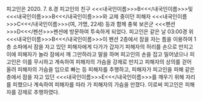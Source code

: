 피고인은 2020. 7. 8.경 피고인의 친구 <<<내국인이름>>>B<<</내국인이름>>>및 <<<내국인이름>>>B<<</내국인이름>>>와 교제 중이던 피해자 <<<내국인이름>>>C<<</내국인이름>>>(여, 가명, 22세) 등과 함께 충북 보은군 <<<펜션>>>D<<</펜션>>>펜션에 방문하여 투숙하게 되었다.
피고인은 같은 날 03:00경 위 <<<내국인이름>>>B<<</내국인이름>>>이 펜션 2층에서 잠을 자는 틈을 이용하여 1층 소파에서 잠을 자고 있던 피해자에게 다가가 갑자기 피해자의 허리를 손으로 만지고 이에 피해자가 놀라 잠에서 깨 그만하라고 말을 하며 피고인의 손을 잡고 밀어냈으나 피고인은 이를 무시하고 계속하여 피해자의 가슴을 강제로 만지고 피해자의 상의를 걷어 올려 피해자의 가슴을 입으로 빠는 등 피해자를 추행하고, 피해자가 피고인을 피해 같은 층에서 잠을 자고 있던 <<<내국인이름>>>E<<</내국인이름>>>를 깨우기 위해 자리를 피했으나 계속하여 피해자를 따라 가 피해자의 가슴을 만졌다.
이로써 피고인은 피해자를 강제로 추행하였다.